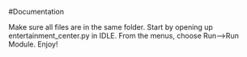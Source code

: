 #Documentation

Make sure all files are in the same folder. 
Start by opening up entertainment_center.py in IDLE.
From the menus, choose Run-->Run Module. Enjoy!